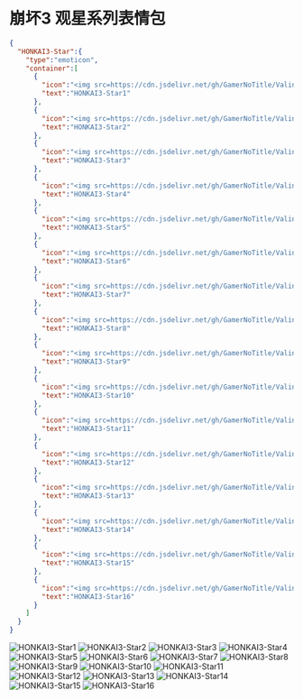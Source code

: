 # 崩坏3 观星系列表情包

```json
{
  "HONKAI3-Star":{
    "type":"emoticon",
    "container":[
      {
        "icon":"<img src=https://cdn.jsdelivr.net/gh/GamerNoTitle/ValineCDN@master/HONKAI3-Star/1.gif>",
        "text":"HONKAI3-Star1"
      },
      {
        "icon":"<img src=https://cdn.jsdelivr.net/gh/GamerNoTitle/ValineCDN@master/HONKAI3-Star/10.gif>",
        "text":"HONKAI3-Star2"
      },
      {
        "icon":"<img src=https://cdn.jsdelivr.net/gh/GamerNoTitle/ValineCDN@master/HONKAI3-Star/11.gif>",
        "text":"HONKAI3-Star3"
      },
      {
        "icon":"<img src=https://cdn.jsdelivr.net/gh/GamerNoTitle/ValineCDN@master/HONKAI3-Star/12.gif>",
        "text":"HONKAI3-Star4"
      },
      {
        "icon":"<img src=https://cdn.jsdelivr.net/gh/GamerNoTitle/ValineCDN@master/HONKAI3-Star/13.gif>",
        "text":"HONKAI3-Star5"
      },
      {
        "icon":"<img src=https://cdn.jsdelivr.net/gh/GamerNoTitle/ValineCDN@master/HONKAI3-Star/14.gif>",
        "text":"HONKAI3-Star6"
      },
      {
        "icon":"<img src=https://cdn.jsdelivr.net/gh/GamerNoTitle/ValineCDN@master/HONKAI3-Star/15.gif>",
        "text":"HONKAI3-Star7"
      },
      {
        "icon":"<img src=https://cdn.jsdelivr.net/gh/GamerNoTitle/ValineCDN@master/HONKAI3-Star/16.gif>",
        "text":"HONKAI3-Star8"
      },
      {
        "icon":"<img src=https://cdn.jsdelivr.net/gh/GamerNoTitle/ValineCDN@master/HONKAI3-Star/2.gif>",
        "text":"HONKAI3-Star9"
      },
      {
        "icon":"<img src=https://cdn.jsdelivr.net/gh/GamerNoTitle/ValineCDN@master/HONKAI3-Star/3.gif>",
        "text":"HONKAI3-Star10"
      },
      {
        "icon":"<img src=https://cdn.jsdelivr.net/gh/GamerNoTitle/ValineCDN@master/HONKAI3-Star/4.gif>",
        "text":"HONKAI3-Star11"
      },
      {
        "icon":"<img src=https://cdn.jsdelivr.net/gh/GamerNoTitle/ValineCDN@master/HONKAI3-Star/5.gif>",
        "text":"HONKAI3-Star12"
      },
      {
        "icon":"<img src=https://cdn.jsdelivr.net/gh/GamerNoTitle/ValineCDN@master/HONKAI3-Star/6.gif>",
        "text":"HONKAI3-Star13"
      },
      {
        "icon":"<img src=https://cdn.jsdelivr.net/gh/GamerNoTitle/ValineCDN@master/HONKAI3-Star/7.gif>",
        "text":"HONKAI3-Star14"
      },
      {
        "icon":"<img src=https://cdn.jsdelivr.net/gh/GamerNoTitle/ValineCDN@master/HONKAI3-Star/8.gif>",
        "text":"HONKAI3-Star15"
      },
      {
        "icon":"<img src=https://cdn.jsdelivr.net/gh/GamerNoTitle/ValineCDN@master/HONKAI3-Star/9.gif>",
        "text":"HONKAI3-Star16"
      }
    ]
  }
}
```

![HONKAI3-Star1](https://valinecdn.bili33.top/HONKAI3-Star/1.gif)
![HONKAI3-Star2](https://valinecdn.bili33.top/HONKAI3-Star/10.gif)
![HONKAI3-Star3](https://valinecdn.bili33.top/HONKAI3-Star/11.gif)
![HONKAI3-Star4](https://valinecdn.bili33.top/HONKAI3-Star/12.gif)
![HONKAI3-Star5](https://valinecdn.bili33.top/HONKAI3-Star/13.gif)
![HONKAI3-Star6](https://valinecdn.bili33.top/HONKAI3-Star/14.gif)
![HONKAI3-Star7](https://valinecdn.bili33.top/HONKAI3-Star/15.gif)
![HONKAI3-Star8](https://valinecdn.bili33.top/HONKAI3-Star/16.gif)
![HONKAI3-Star9](https://valinecdn.bili33.top/HONKAI3-Star/2.gif)
![HONKAI3-Star10](https://valinecdn.bili33.top/HONKAI3-Star/3.gif)
![HONKAI3-Star11](https://valinecdn.bili33.top/HONKAI3-Star/4.gif)
![HONKAI3-Star12](https://valinecdn.bili33.top/HONKAI3-Star/5.gif)
![HONKAI3-Star13](https://valinecdn.bili33.top/HONKAI3-Star/6.gif)
![HONKAI3-Star14](https://valinecdn.bili33.top/HONKAI3-Star/7.gif)
![HONKAI3-Star15](https://valinecdn.bili33.top/HONKAI3-Star/8.gif)
![HONKAI3-Star16](https://valinecdn.bili33.top/HONKAI3-Star/9.gif)